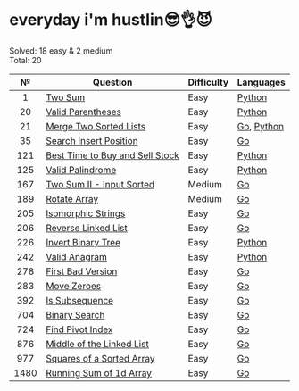 # everyday i'm hustlin😎👌😈

Solved: 18 easy & 2 medium  
Total: 20

| №    |                                                 Question                                                | Difficulty |                                                                   Languages                                                                  |
| :--: |                                                ----------                                               | ---------  |                                                                   ---------                                                                  |
| 1    | [Two Sum](https://leetcode.com/problems/two-sum/)                                                       | Easy       | [Python](/problems/1.%20Two%20Sum/python/solve.py)                                                                                           |
| 20   | [Valid Parentheses](https://leetcode.com/problems/valid-parentheses/)                                   | Easy       | [Python](/problems/20.%20Valid%20parentheses/python/solve.py)                                                                                |
| 21   | [Merge Two Sorted Lists](https://leetcode.com/problems/merge-two-sorted-lists/)                         | Easy       | [Go](/problems/21.%20Merge%20Two%20Sorted%20Lists/golang/main.go), [Python](/problems/21.%20Merge%20Two%20Sorted%20Lists/python/solve.py)    |
| 35   | [Search Insert Position](https://leetcode.com/problems/search-insert-position/)                         | Easy       | [Go](/problems/35.%20Search%20Insert%20Position/golang/main.go)                                                                              |
| 121  | [Best Time to Buy and Sell Stock](https://leetcode.com/problems/best-time-to-buy-and-sell-stock/)       | Easy       | [Python](/problems/121.%20Best%20Time%20to%20Buy%20and%20Sell%20Stock/python/solve.py)                                                       |
| 125  | [Valid Palindrome](https://leetcode.com/problems/valid-palindrome/)                                     | Easy       | [Python](/problems/125.%20Valid%20Palindrome/python/solve.py)                                                                                |
| 167  | [Two Sum II - Input Sorted](https://leetcode.com/problems/two-sum-ii-input-array-is-sorted/)            | Medium     | [Go](/problems/167.%20Two%20Sum%20II%20-%20Input%20Array%20Is%20Sorted/golang/main.go)                                                       |
| 189  | [Rotate Array](https://leetcode.com/problems/rotate-array/)                                             | Medium     | [Go](/problems/189.%20Rotate%20Array/golang/main.go)                                                                                         |
| 205  | [Isomorphic Strings](https://leetcode.com/problems/isomorphic-strings/)                                 | Easy       | [Go](/problems/205.%20Isomorphic%20Strings/golang/main.go)                                                                                   |
| 206  | [Reverse Linked List](https://leetcode.com/problems/reverse-linked-list/)                               | Easy       | [Go](/problems/206.%20Reverse%20Linked%20List/golang/main.go)                                                                                |
| 226  | [Invert Binary Tree](https://leetcode.com/problems/invert-binary-tree/)                                 | Easy       | [Python](/problems/226.%20Invert%20Binary%20Tree/python/solve.py)                                                                            |
| 242  | [Valid Anagram](https://leetcode.com/problems/valid-anagram/)                                           | Easy       | [Python](/problems/242.%20Valid%20Anagram/python/solve.py)                                                                                   |
| 278  | [First Bad Version](https://leetcode.com/problems/first-bad-version/)                                   | Easy       | [Go](/problems/278.%20First%20Bad%20Version/golang/main.go)                                                                                  |
| 283  | [Move Zeroes](https://leetcode.com/problems/move-zeroes/)                                               | Easy       | [Go](/problems/283.%20Move%20Zeroes/golang/main.go)                                                                                          |
| 392  | [Is Subsequence](https://leetcode.com/problems/is-subsequence/)                                         | Easy       | [Go](/problems/392.%20Is%20Subsequence/golang/main.go)                                                                                       |
| 704  | [Binary Search](https://leetcode.com/problems/binary-search/)                                           | Easy       | [Go](/problems/704.%20Binary%20Search/golang/main.go)                                                                                        |
| 724  | [Find Pivot Index](https://leetcode.com/problems/find-pivot-index/)                                     | Easy       | [Go](/problems/724.%20Find%20Pivot%20Index/golang/main.go)                                                                                   |
| 876  | [Middle of the Linked List](https://leetcode.com/problems/middle-of-the-linked-list/)                   | Easy       | [Go](/problems/876.%20Middle%20of%20the%20linked%20list/golang/main.go)                                                                      |
| 977  | [Squares of a Sorted Array](https://leetcode.com/problems/squares-of-a-sorted-array/)                   | Easy       | [Go](/problems/977.%20Squares%20of%20a%20Sorted%20Array/golang/main.go)                                                                      |
| 1480 | [Running Sum of 1d Array](https://leetcode.com/problems/running-sum-of-1d-array/)                       | Easy       | [Go](/problems/1480.%20Running%20Sum%20of%201d%20Array/golang/main.go)                                                                       |



